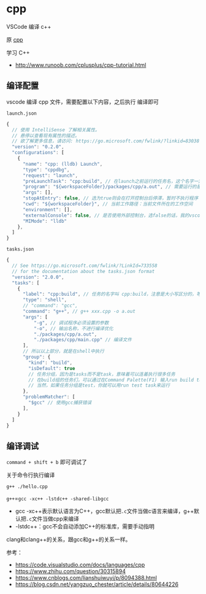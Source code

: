# cpp

VSCode 编译 c++

原 [cpp](https://github.com/cloudyan/cpp)

学习 C++

- http://www.runoob.com/cplusplus/cpp-tutorial.html

## 编译配置

vscode 编译 cpp 文件，需要配置以下内容，之后执行 编译即可

`launch.json`

```js
{
  // 使用 IntelliSense 了解相关属性。
  // 悬停以查看现有属性的描述。
  // 欲了解更多信息，请访问: https://go.microsoft.com/fwlink/?linkid=830387
  "version": "0.2.0",
  "configurations": [
    {
      "name": "cpp: (lldb) Launch",
      "type": "cppdbg",
      "request": "launch",
      "preLaunchTask": "cpp:build", // 在launch之前运行的任务名，这个名字一定要跟tasks.json中的任务名字大小写一致
      "program": "${workspaceFolder}/packages/cpp/a.out", // 需要运行的是当前打开文件的目录中，名字和当前编译输出文件相同
      "args": [],
      "stopAtEntry": false, // 选为true则会在打开控制台后停滞，暂时不执行程序
      "cwd": "${workspaceFolder}", // 当前工作路径：当前文件所在的工作空间
      "environment": [],
      "externalConsole": false, // 是否使用外部控制台，选false的话，我的vscode会出现错误
      "MIMode": "lldb"
    },
  ]
}
```

`tasks.json`

```js
{
  // See https://go.microsoft.com/fwlink/?LinkId=733558
  // for the documentation about the tasks.json format
  "version": "2.0.0",
  "tasks": [
    {
      "label": "cpp:build", // 任务的名字叫 cpp:build，注意是大小写区分的，等会在launch中调用这个名字
      "type": "shell",
      // "command": "gcc",
      "command": "g++", // g++ xxx.cpp -o a.out
      "args": [
          "-g", // 调试程序必须设置的参数
          "-o", // 输出名称，不进行编译优化
          "./packages/cpp/a.out",
          "./packages/cpp/main.cpp" // 编译文件
      ],
      // 所以以上部分，就是在shell中执行
      "group": {
        "kind": "build",
        "isDefault": true
        // 任务分组，因为是tasks而不是task，意味着可以连着执行很多任务
        // 在build组的任务们，可以通过在Command Palette(F1) 输入run build task来运行
        // 当然，如果任务分组是test，你就可以用run test task来运行
      },
      "problemMatcher": [
        "$gcc" // 使用gcc捕获错误
      ],
    }
  ]
}
```

## 编译调试

`command + shift + b` 即可调试了

关于命令行执行编译

```bash
g++ ./hello.cpp
```

`g++`=`gcc -xc++ -lstdc++ -shared-libgcc`

- gcc -xc++表示默认语言为C++，gcc默认把`.c`文件当做c语言来编译，g++默认把`.c`文件当做cpp来编译
- -lstdc++：gcc不会自动添加C++的标准库，需要手动指明

clang和clang++的关系，跟gcc和g++的关系一样。

参考：

- https://code.visualstudio.com/docs/languages/cpp
- https://www.zhihu.com/question/30315894
- https://www.cnblogs.com/lianshuiwuyi/p/8094388.html
- https://blog.csdn.net/yangzuo_chester/article/details/80644226
